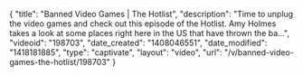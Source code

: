{
    "title": "Banned Video Games | The Hotlist",
    "description": "Time to unplug the video games and check out this episode of the Hotlist. Amy Holmes takes a look at some places right here in the US that have thrown the ba...",
    "videoid": "198703",
    "date_created": "1408046551",
    "date_modified": "1418181885",
    "type": "captivate",
    "layout": "video",
    "url": "\/v\/banned-video-games-the-hotlist\/198703"
}